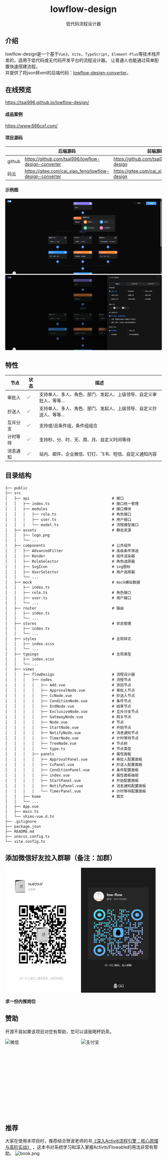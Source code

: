<div align="center">
    <h1>lowflow-design</h1>
    <p>低代码流程设计器</p>
</div>

## 介绍

lowflow-design是一个基于`Vue3`，`Vite`，`TypeScript`，`Element-Plus`等技术栈开发的，适用于低代码或无代码开发平台的流程设计器。
让普通人也能通过简单配置快速搭建流程。 <br />
并提供了将json转xml的后端代码：[lowflow-design-converter](https://gitee.com/cai_xiao_feng/lowflow-design-converter)。

## 在线预览

https://tsai996.github.io/lowflow-design/

#### 成品案例

https://www.666cxf.com/

#### 项目源码

|        | 后端源码                                                     | 前端源码                                           |
|--------|----------------------------------------------------------|------------------------------------------------|
| github | https://github.com/tsai996/lowflow-design-converter      | https://github.com/tsai996/lowflow-design      |
| 码云     | https://gitee.com/cai_xiao_feng/lowflow-design-converter | https://gitee.com/cai_xiao_feng/lowflow-design |

#### 示例图

<p>
    <img alt="节点项" src="public/flow.png" style="display: inline-block"/>
    <img alt="属性面板" src="public/penal.png" style="display: inline-block"/>
</p>

## 特性

| 节点   | 状态 | 描述                                  |
|------|----|-------------------------------------|
| 审批人  | ✅  | 支持单人、多人、角色、部门、发起人、上级领导、自定义审批人、等等... |
| 抄送人  | ✅  | 支持单人、多人、角色、部门、发起人、上级领导、自定义抄送人、等等... |
| 互斥分支 | ✅  | 支持或/且条件组，条件组组合                      |
| 计时等待 | ✅  | 支持秒、分、时、天、周、月、自定义时间等待               |
| 消息通知 | ✅  | 站内、邮件、企业微信、钉钉、飞书、短信、自定义通知内容         |

## 目录结构
~~~
├── public
├── src
│   ├── api                                     # 接口
│   │   ├── index.ts                            # 接口统一管理
│   │   ├── modules                             # 接口模块
│   │   │   ├── role.ts                         # 角色接口
│   │   │   ├── user.ts                         # 用户接口
│   │   │   └── model.ts                        # 流程模型接口
│   ├── assets                                  # 静态资源
│   │   ├── logo.png
│   │   └── ...
│   ├── components                              # 公共组件
│   │   ├── AdvancedFilter                      # 高级条件筛选
│   │   ├── Render                              # 组件渲染器
│   │   ├── RoleSelector                        # 角色选择器
│   │   ├── SvgIcon                             # svg图标
│   │   ├── UserSelector                        # 用户选择器
│   │   └── ...
│   ├── mock                                    # mock模拟数据
│   │   ├── index.ts
│   │   ├── role.ts                             # 角色接口
│   │   ├── user.ts                             # 用户接口
│   │   └── ...
│   ├── router                                  # 路由
│   │   ├── index.ts
│   │   └── ...
│   ├── stores                                  # 状态管理
│   │   ├── index.ts
│   │   └── ...
│   ├── styles                                  # 全局样式
│   │   ├── index.scss
│   │   └── ...
│   ├── typings                                 # 全局类型
│   │   ├── index.scss
│   │   └── ...
│   ├── views     
│   │   ├── flowDesign                          # 流程设计器     
│   │   │   ├── nodes                           # 流程节点  
│   │   │   │   ├── Add.vue                     # 添加节点
│   │   │   │   ├── ApprovalNode.vue            # 审批人节点
│   │   │   │   ├── CcNode.vue                  # 抄送人节点
│   │   │   │   ├── ConditionNode.vue           # 条件节点
│   │   │   │   ├── EndNode.vue                 # 结束节点
│   │   │   │   ├── ExclusiveNode.vue           # 互斥分支节点
│   │   │   │   ├── GatewayNode.vue             # 网关节点
│   │   │   │   ├── Node.vue                    # 节点
│   │   │   │   ├── StartNode.vue               # 开始节点
│   │   │   │   ├── NotifyNode.vue              # 消息通知节点
│   │   │   │   ├── TimerNode.vue               # 计时等待节点
│   │   │   │   ├── TreeNode.vue                # 节点树
│   │   │   │   └── type.ts                     # 节点类型
│   │   │   ├── panels                          # 属性面板  
│   │   │   │   ├── ApprovalPanel.vue           # 审批人配置面板
│   │   │   │   ├── CcPanel.vue                 # 抄送人配置面板
│   │   │   │   ├── ConditionPanel.vue          # 条件配置面板
│   │   │   │   ├── index.vue                   # 属性面板抽屉
│   │   │   │   ├── StartPanel.vue              # 开始配置面板
│   │   │   │   ├── NotifyPanel.vue             # 消息通知配置面板
│   │   │   │   └── TimerPanel.vue              # 计时等待配置面板
│   │   ├── home                                # 首页
│   │   └── ...
│   ├── App.vue
│   ├── main.ts
│   └── shims-vue.d.ts
├── .gitignore
├── package.json
├── README.md
├── unocss.config.ts
└── vite.config.ts
~~~


## 添加微信好友拉入群聊（备注：加群）
<p>
    <img alt="微信" src="public/wx.jpg" width="240" height="400" style="display: inline-block"/>
    <img alt="QQ群" src="public/qq_qun.jpg" width="240" height="400" style="display: inline-block"/>
</p>

**求一份内推岗位**
## 赞助

开源不易如果该项目对您有帮助，您可以请我喝杯奶茶。
<p>
    <img alt="微信" src="public/wxpay.png" height="240" width="240" style="display: inline-block"/>
    <img alt="支付宝" src="public/alipay.png" height="240" width="240" style="display: inline-block"/>
</p>

## 推荐

大家在使用本项目时，推荐结合贺波老师的书[《深入Activiti流程引擎：核心原理与高阶实战》](https://item.jd.com/13928958.html)
，这本书对系统学习和深入掌握Activiti/Flowable的用法非常有帮助。
![book.png](public%2Fbook.png)
